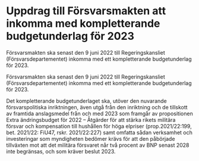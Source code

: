 # Uppdrag till Försvarsmakten att inkomma med kompletterande budgetunderlag för 2023

Försvarsmakten ska senast den 9 juni 2022 till Regeringskansliet (Försvarsdepartementet) inkomma med ett kompletterande budgetunderlag för 2023.

Försvarsmakten ska senast den 9 juni 2022 till Regeringskansliet (Försvarsdepartementet) inkomma med ett kompletterande budgetunderlag för 2023.

Det kompletterande budgetunderlaget ska, utöver den nuvarande
försvarspolitiska inriktningen, även utgå från den inriktning och de tillskott av framtida anslagsmedel från och med 2023 som framgår av propositionen Extra ändringsbudget för 2022 – Åtgärder för att stärka rikets militära försvar och kompensation till hushållen för höga elpriser (prop.2021/22:199, bet. 2021/22: FiU47, rskr. 2021/22:227) samt omfatta sådan verksamhet och investeringar som myndigheten bedömer krävs för att den påbörjade tillväxten mot att det militära försvaret når två procent av BNP senast 2028 inte begränsas, och som kräver beslut 2023.
